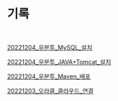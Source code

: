 # 기록

&nbsp;
&nbsp;

[20221204_우분투_MySQL_설치](https://github.com/somnwal/TIL/tree/main/우분투/20221204_우분투_MySQL_설치)

[20221204_우분투_JAVA+Tomcat_설치](https://github.com/somnwal/TIL/tree/main/우분투/20221204_우분투_JAVA+Tomcat_설치)

[20221204_우분투_Maven_배포](https://github.com/somnwal/TIL/tree/main/우분투/20221204_우분투_Maven_배포)

[20221203_오라클_클라우드_연결](https://github.com/somnwal/TIL/tree/main/오라클_클라우드/20221203_오라클_클라우드_연결)

